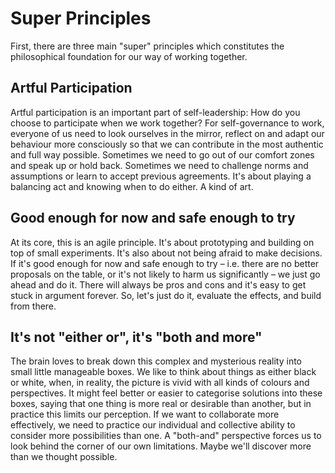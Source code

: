 # Super Principles
First, there are three main "super" principles which constitutes the philosophical foundation for our way of working together.

## Artful Participation
Artful participation is an important part of self-leadership: How do you choose to participate when we work together? For self-governance to work, everyone of us need to look ourselves in the mirror, reflect on and adapt our behaviour more consciously so that we can contribute in the most authentic and full way possible. Sometimes we need to go out of our comfort zones and speak up or hold back. Sometimes we need to challenge norms and assumptions or learn to accept previous agreements. It's about playing a balancing act and knowing when to do either. A kind of art.

## Good enough for now and safe enough to try
At its core, this is an agile principle. It's about prototyping and building on top of small experiments. It's also about not being afraid to make decisions. If it's good enough for now and safe enough to try – i.e. there are no better proposals on the table, or it's not likely to harm us significantly – we just go ahead and do it. There will always be pros and cons and it's easy to get stuck in argument forever. So, let's just do it, evaluate the effects, and build from there.

## It's not "either or", it's "both and more"
The brain loves to break down this complex and mysterious reality into small little manageable boxes. We like to think about things as either black or white, when, in reality, the picture is vivid with all kinds of colours and perspectives. It might feel better or easier to categorise solutions into these boxes, saying that one thing is more real or desirable than another, but in practice this limits our perception. If we want to collaborate more effectively, we need to practice our individual and collective ability to consider more possibilities than one. A "both-and" perspective forces us to look behind the corner of our own limitations. Maybe we'll discover more than we thought possible.
